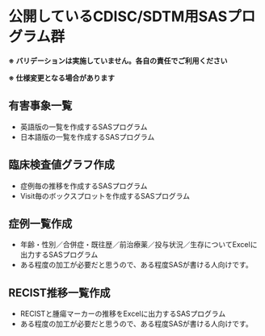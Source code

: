# 公開しているCDISC/SDTM用SASプログラム群
**※ バリデーションは実施していません。各自の責任でご利用ください**

**※ 仕様変更となる場合があります** 
## 有害事象一覧
- 英語版の一覧を作成するSASプログラム
- 日本語版の一覧を作成するSASプログラム
## 臨床検査値グラフ作成
- 症例毎の推移を作成するSASプログラム
- Visit毎のボックスプロットを作成するSASプログラム
## 症例一覧作成
- 年齢・性別／合併症・既往歴／前治療薬／投与状況／生存についてExcelに出力するSASプログラム
- ある程度の加工が必要だと思うので、ある程度SASが書ける人向けです。
## RECIST推移一覧作成
- RECISTと腫瘍マーカーの推移をExcelに出力するSASプログラム
- ある程度の加工が必要だと思うので、ある程度SASが書ける人向けです。
